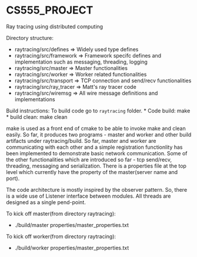 # CS555_PROJECT

Ray tracing using distributed computing

Directory structure:
  * raytracing/src/defines => Widely used type defines
  * raytracing/src/framework => Framework specifc defines and implementation such as messaging, threading, logging
  * raytracing/src/master => Master functionalities 
  * raytracing/src/worker => Worker related functionalities
  * raytracing/src/transport => TCP connection and send/recv functionalities 
  * raytracing/src/ray_tracer => Matt's ray tracer code
  * raytracing/src/wiremsg => All wire message definitions and implementations

Build instructions:
  To build code go to `raytracing` folder.
    * Code build: make
    * build clean: make clean

make is used as a front end of cmake to be able to invoke make and clean easily. So far, it produces two programs - master and worker and other build artifacts under raytracing/build. So far, master and worker are communicating with each other and a simple registration functionlity has been implemented to demonstrate basic network communication. Some of the other functionalities which are introduced so far - tcp send/recv, threading, messaging and serialization.  There is a properties file at the top level which currently have the property of the master(server name and port). 

The code architecture is mostly inspired by the observer pattern. So, there is a wide use of Listener interface between modules. All threads are designed as a single pend-point.

To kick off master(from directory raytracing):
   * ./build/master properties/master_properties.txt

To kick off worker(from directory raytracing):
   * ./build/worker properties/master_properties.txt
   
  



  


